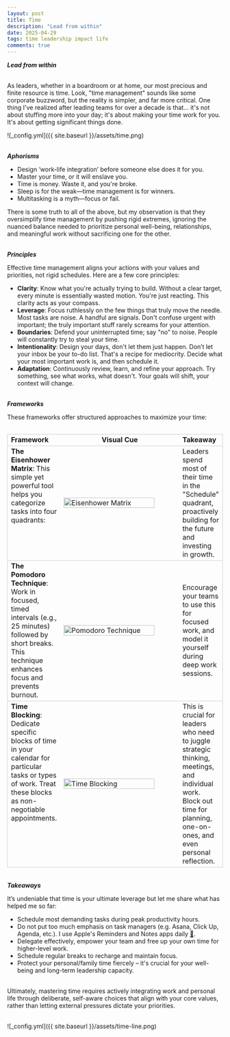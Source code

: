 ```yaml
---
layout: post
title: Time
description: "Lead from within"
date: 2025-04-29
tags: time leadership impact life
comments: true
---
```


***Lead from within***

\
As leaders, whether in a boardroom or at home, our most precious and finite resource is time. Look, "time management" sounds like some corporate buzzword, but the reality is simpler, and far more critical. One thing I've realized after leading teams for over a decade is that... it's not about stuffing more into your day; it's about making your time work for you. It's about getting significant things done.

![_config.yml]({{ site.baseurl }}/assets/time.png)

\
***Aphorisms***
* Design ‘work-life integration’ before someone else does it for you.
* Master your time, or it will enslave you.
* Time is money. Waste it, and you're broke.
* Sleep is for the weak—time management is for winners.
* Multitasking is a myth—focus or fail.

There is some truth to all of the above, but my observation is that they oversimplify time management by pushing rigid extremes, ignoring the nuanced balance needed to prioritize personal well-being, relationships, and meaningful work without sacrificing one for the other.

\
***Principles***

Effective time management aligns your actions with your values and priorities, not rigid schedules. Here are a few core principles:
* **Clarity**: Know what you're actually trying to build. Without a clear target, every minute is essentially wasted motion. You're just reacting. This clarity acts as your compass.
* **Leverage**: Focus ruthlessly on the few things that truly move the needle. Most tasks are noise. A handful are signals. Don't confuse urgent with important; the truly important stuff rarely screams for your attention.
* **Boundaries**: Defend your uninterrupted time; say "no" to noise. People will constantly try to steal your time.
* **Intentionality**: Design your days, don't let them just happen. Don’t let your inbox be your to-do list. That's a recipe for mediocrity. Decide what your most important work is, and then schedule it.
* **Adaptation**: Continuously review, learn, and refine your approach. Try something, see what works, what doesn't. Your goals will shift, your context will change.

\
***Frameworks***

These frameworks offer structured approaches to maximize your time:

<table style="padding: 15px 0 0 0;">
  <tr style="border: 1px solid #cdcdcd;">
    <td style="width: 20%; vertical-align: top; font-weight: bold;">Framework</td>
    <td style="width: 60%; text-align: center; font-weight: bold;">Visual Cue</td>
    <td style="width: 50%; font-weight: bold;">Takeaway</td>
  </tr>
  <tr style="border: 1px solid #cdcdcd;">
    <td style="width: 20%; vertical-align: top;">
      <b>The Eisenhower Matrix</b>: This simple yet powerful tool helps you categorize tasks into four quadrants:
    </td>
    <td style="width: 60%; vertical-align: middle;">
      <img style="vertical-align: middle;" src="{{ site.baseurl }}/assets/eisenhower-matrix.webp" alt="Eisenhower Matrix" title="Eisenhower Matrix" width="90%" height="90%" />
    </td>
    <td style="width: 20%;">
      Leaders spend most of their time in the "Schedule" quadrant, proactively building for the future and investing in growth.
    </td>
  </tr>
  <tr style="border: 1px solid #cdcdcd;">
    <td style="width: 20%; vertical-align: top;">
      <b>The Pomodoro Technique</b>: Work in focused, timed intervals (e.g., 25 minutes) followed by short breaks. This technique enhances focus and prevents burnout.
    </td>
    <td style="width: 60%; vertical-align: middle;">
      <img style="vertical-align: middle;" src="{{ site.baseurl }}/assets/pomodoro-technique.png" alt="Pomodoro Technique" title="Pomodoro Technique" width="90%" height="70%" />
    </td>
    <td style="width: 20%;">
      Encourage your teams to use this for focused work, and model it yourself during deep work sessions.
    </td>
  </tr>
  <tr style="border: 1px solid #cdcdcd;">
    <td style="width: 20%; vertical-align: top;">
      <b>Time Blocking</b>: Dedicate specific blocks of time in your calendar for particular tasks or types of work. Treat these blocks as non-negotiable appointments.
    </td>
    <td style="width: 60%; vertical-align: middle;">
      <img style="vertical-align: middle;" src="{{ site.baseurl }}/assets/time-blocking.png" alt="Time Blocking" title="Time Blocking" width="90%" height="55%" />
    </td>
    <td style="width: 20%;">
      This is crucial for leaders who need to juggle strategic thinking, meetings, and individual work. Block out time for planning, one-on-ones, and even personal reflection.
    </td>
  </tr>
</table>

\
***Takeaways***

It’s undeniable that time is your ultimate leverage but let me share what has helped me so far:
* Schedule most demanding tasks during peak productivity hours.
* Do not put too much emphasis on task managers (e.g. Asana, Click Up, Agenda, etc.). I use Apple's Reminders and Notes apps daily [🔗](https://i.imgur.com/xVGnPwF.png).
* Delegate effectively, empower your team and free up your own time for higher-level work.
* Schedule regular breaks to recharge and maintain focus.
* Protect your personal/family time fiercely – it's crucial for your well-being and long-term leadership capacity.

\
Ultimately, mastering time requires actively integrating work and personal life through deliberate, self-aware choices that align with your core values, rather than letting external pressures dictate your priorities.

\
![_config.yml]({{ site.baseurl }}/assets/time-line.png)
